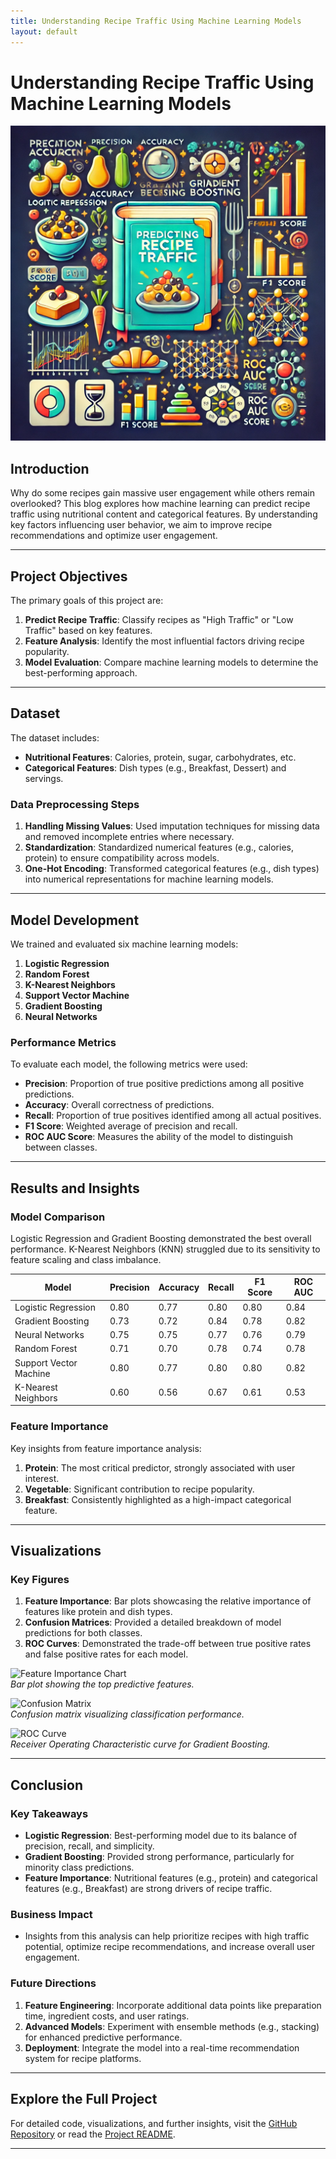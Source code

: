 ```yaml
---
title: Understanding Recipe Traffic Using Machine Learning Models 
layout: default
---
```


# Understanding Recipe Traffic Using Machine Learning Models
![RecipeTraffic](images/recipetraffic.webp)


## Introduction
Why do some recipes gain massive user engagement while others remain overlooked? This blog explores how machine learning can predict recipe traffic using nutritional content and categorical features. By understanding key factors influencing user behavior, we aim to improve recipe recommendations and optimize user engagement.

---

## Project Objectives
The primary goals of this project are:
1. **Predict Recipe Traffic**: Classify recipes as "High Traffic" or "Low Traffic" based on key features.
2. **Feature Analysis**: Identify the most influential factors driving recipe popularity.
3. **Model Evaluation**: Compare machine learning models to determine the best-performing approach.

---

## Dataset
The dataset includes:
- **Nutritional Features**: Calories, protein, sugar, carbohydrates, etc.
- **Categorical Features**: Dish types (e.g., Breakfast, Dessert) and servings.

### **Data Preprocessing Steps**
1. **Handling Missing Values**: Used imputation techniques for missing data and removed incomplete entries where necessary.
2. **Standardization**: Standardized numerical features (e.g., calories, protein) to ensure compatibility across models.
3. **One-Hot Encoding**: Transformed categorical features (e.g., dish types) into numerical representations for machine learning models.

---

## Model Development
We trained and evaluated six machine learning models:
1. **Logistic Regression**
2. **Random Forest**
3. **K-Nearest Neighbors**
4. **Support Vector Machine**
5. **Gradient Boosting**
6. **Neural Networks**

### **Performance Metrics**
To evaluate each model, the following metrics were used:
- **Precision**: Proportion of true positive predictions among all positive predictions.
- **Accuracy**: Overall correctness of predictions.
- **Recall**: Proportion of true positives identified among all actual positives.
- **F1 Score**: Weighted average of precision and recall.
- **ROC AUC Score**: Measures the ability of the model to distinguish between classes.

---

## Results and Insights

### **Model Comparison**
Logistic Regression and Gradient Boosting demonstrated the best overall performance. K-Nearest Neighbors (KNN) struggled due to its sensitivity to feature scaling and class imbalance.

| Model                  | Precision | Accuracy | Recall | F1 Score | ROC AUC |
|------------------------|-----------|----------|--------|----------|---------|
| Logistic Regression    | 0.80      | 0.77     | 0.80   | 0.80     | 0.84    |
| Gradient Boosting      | 0.73      | 0.72     | 0.84   | 0.78     | 0.82    |
| Neural Networks        | 0.75      | 0.75     | 0.77   | 0.76     | 0.79    |
| Random Forest          | 0.71      | 0.70     | 0.78   | 0.74     | 0.78    |
| Support Vector Machine | 0.80      | 0.77     | 0.80   | 0.80     | 0.82    |
| K-Nearest Neighbors    | 0.60      | 0.56     | 0.67   | 0.61     | 0.53    |

### **Feature Importance**
Key insights from feature importance analysis:
1. **Protein**: The most critical predictor, strongly associated with user interest.
2. **Vegetable**: Significant contribution to recipe popularity.
3. **Breakfast**: Consistently highlighted as a high-impact categorical feature.

---

## Visualizations
### **Key Figures**
1. **Feature Importance**: Bar plots showcasing the relative importance of features like protein and dish types.
2. **Confusion Matrices**: Provided a detailed breakdown of model predictions for both classes.
3. **ROC Curves**: Demonstrated the trade-off between true positive rates and false positive rates for each model.

![Feature Importance Chart](#)  
*Bar plot showing the top predictive features.*

![Confusion Matrix](#)  
*Confusion matrix visualizing classification performance.*

![ROC Curve](#)  
*Receiver Operating Characteristic curve for Gradient Boosting.*

---

## Conclusion

### **Key Takeaways**
- **Logistic Regression**: Best-performing model due to its balance of precision, recall, and simplicity.
- **Gradient Boosting**: Provided strong performance, particularly for minority class predictions.
- **Feature Importance**: Nutritional features (e.g., protein) and categorical features (e.g., Breakfast) are strong drivers of recipe traffic.

### **Business Impact**
- Insights from this analysis can help prioritize recipes with high traffic potential, optimize recipe recommendations, and increase overall user engagement.

### **Future Directions**
1. **Feature Engineering**: Incorporate additional data points like preparation time, ingredient costs, and user ratings.
2. **Advanced Models**: Experiment with ensemble methods (e.g., stacking) for enhanced predictive performance.
3. **Deployment**: Integrate the model into a real-time recommendation system for recipe platforms.

---

## Explore the Full Project
For detailed code, visualizations, and further insights, visit the [GitHub Repository](#) or read the [Project README](#).

---
